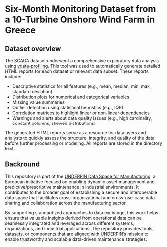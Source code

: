 
# Six-Month Monitoring Dataset from a 10-Turbine Onshore Wind Farm in Greece


## Dataset overview


The SCADA dataset underwent a comprehensive exploratory data analysis using [ydata-profiling](https://github.com/ydataai/ydata-profiling). This tool was used to automatically generate detailed HTML reports for each dataset or relevant data subset. These reports include:

- Descriptive statistics for all features (e.g., mean, median, min, max, standard deviation)
- Distribution plots for numerical and categorical variables
- Missing value summaries
- Outlier detection using statistical heuristics (e.g., IQR)
- Correlation matrices to highlight linear or non-linear dependencies
- Warnings and alerts about data quality issues (e.g., high cardinality, constant columns, skewed distributions)

The generated HTML reports serve as a resource for data users and analysts to quickly assess the structure, integrity, and quality of the data before further processing or modeling. All reports are stored in the directory `html`.

## Backround

This repository is part of the [UNDERPIN Data Space for Manufacturing](https://underpinproject.eu/), a European initiative focused on enabling dynamic asset management and predictive/prescriptive maintenance in industrial environments. It contributes to the broader goal of establishing a secure and interoperable data space that facilitates cross-organizational and cross-use-case data sharing and collaboration across the manufacturing sector.

By supporting standardized approaches to data exchange, this work helps ensure that valuable insights derived from operational data can be seamlessly integrated and leveraged across different systems, organizations, and industrial applications. The repository provides tools, datasets, or components that are aligned with UNDERPIN’s mission to enable trustworthy and scalable data-driven maintenance strategies.

